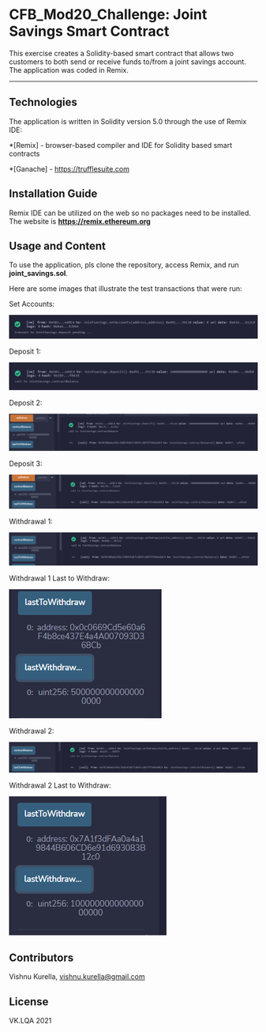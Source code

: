 # CFB_Mod20_Challenge: Joint Savings Smart Contract
This exercise creates a Solidity-based smart contract that allows two customers to both send or receive funds to/from a joint savings account.  The application was coded in Remix.

---

## Technologies

The application is written in Solidity version 5.0 through the use of Remix IDE:  

*[Remix] - browser-based compiler and IDE for Solidity based smart contracts

*[Ganache] - https://trufflesuite.com

## Installation Guide

Remix IDE can be utilized on the web so no packages need to be installed. The website is **https://remix.ethereum.org**

## Usage and Content

To use the application, pls clone the repository, access Remix, and run **joint_savings.sol**.  

Here are some images that illustrate the test transactions that were run:

Set Accounts:

![A](ExecutionResults/AddingAccounts.PNG)

Deposit 1:

![B](ExecutionResults/Transaction1.PNG)

Deposit 2:

![C](ExecutionResults/Transaction2.PNG)

Deposit 3:

![D](ExecutionResults/Transaction3.PNG)

Withdrawal 1:

![E](ExecutionResults/Withdrawal1.PNG)

Withdrawal 1 Last to Withdraw:

![Adding Accounts](ExecutionResults/Withdrawal1LTW.PNG)

Withdrawal 2:

![Adding Accounts](ExecutionResults/Withdrawal2.PNG)

Withdrawal 2 Last to Withdraw:

![Adding Accounts](ExecutionResults/Withdrawal2LTW.PNG)

## Contributors
Vishnu Kurella, vishnu.kurella@gmail.com

## License
VK.LQA 2021

